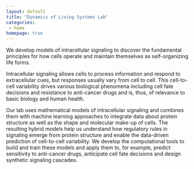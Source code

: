 ```yaml
---
layout: default
title: "Dynamics of Living Systems Lab"
categories:
 - home
homepage: true
---
```

We develop models of intracellular signaling to discover the fundamental principles for how cells operate and maintain themselves as self-organizing life forms.

Intracellular signaling allows cells to process information and respond to extracellular cues, but responses usually vary from cell to cell. This cell-to-cell variability drives various biological phenomena including cell fate decisions and resistance to anti-cancer drugs and is, thus, of relevance to basic biology and human health.

Our lab uses mathematical models of intracellular signaling and combines them with machine learning approaches to integrate data about protein structure as well as the shape and molecular make-up of cells. The resulting hybrid models help us understand how regulatory rules in signaling emerge from protein structure and enable the data-driven prediction of cell-to-cell variability. We develop the computational tools to build and train these models and apply them to, for example, predict sensitivity to anti-cancer drugs, anticipate cell fate decisions and design synthetic signaling cascades.
